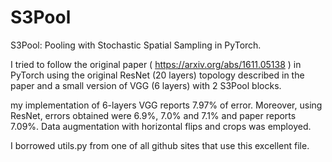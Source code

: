 # S3Pool
S3Pool: Pooling with Stochastic Spatial Sampling in PyTorch.

I tried to follow the original paper ( https://arxiv.org/abs/1611.05138 ) in PyTorch using the original ResNet (20 layers) topology described in the paper and a small version of VGG (6 layers) with 2 S3Pool blocks.

my implementation of 6-layers VGG reports 7.97% of error. Moreover, using ResNet, errors obtained were 6.9%, 7.0% and 7.1% and paper reports 7.09%. Data augmentation with horizontal flips and crops was employed.

I borrowed utils.py from one of all github sites that use this excellent file.
